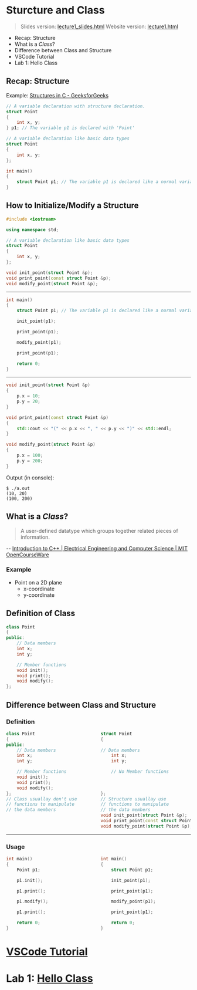 <!--
marp: true
author: Yi-Wen Hung
theme: default
headingDivider: 2
paginate: true
-->

# Sturcture and Class
> Slides version: [lecture1_slides.html](./lecture1_slides.html)
> Website version: [lecture1.html](./lecture1.html)

* Recap: Structure
* What is a *Class*?
* Difference between Class and Structure
* VSCode Tutorial
* Lab 1: Hello Class

## Recap: Structure

Example: [Structures in C - GeeksforGeeks](https://www.geeksforgeeks.org/structures-c/)

``` c++
// A variable declaration with structure declaration.
struct Point
{
    int x, y;
} p1; // The variable p1 is declared with 'Point'

// A variable declaration like basic data types
struct Point
{
    int x, y;
};

int main()
{
    struct Point p1; // The variable p1 is declared like a normal variable
}
```

## How to Initialize/Modify a Structure

``` c++
#include <iostream>

using namespace std;

// A variable declaration like basic data types
struct Point
{
    int x, y;
};

void init_point(struct Point &p);
void print_point(const struct Point &p);
void modify_point(struct Point &p);
```

---

``` c++
int main()
{
    struct Point p1; // The variable p1 is declared like a normal variable

    init_point(p1);

    print_point(p1);

    modify_point(p1);

    print_point(p1);

    return 0;
}
```

---

``` c++
void init_point(struct Point &p)
{
    p.x = 10;
    p.y = 20;
}

void print_point(const struct Point &p)
{
    std::cout << "(" << p.x << ", " << p.y << ")" << std::endl;
}

void modify_point(struct Point &p)
{
    p.x = 100;
    p.y = 200;
}
```

Output (in console):

``` console
$ ./a.out
(10, 20)
(100, 200)
```

## What is a *Class*?

> A user-defined datatype which groups together related pieces of information. 

-- [Introduction to C++ | Electrical Engineering and Computer Science | MIT OpenCourseWare](https://ocw.mit.edu/courses/electrical-engineering-and-computer-science/6-096-introduction-to-c-january-iap-2011/)

### Example

* Point on a 2D plane
  * x-coordinate
  * y-coordinate

## Definition of Class

``` c++
class Point
{
public:
    // Data members
    int x;
    int y;

    // Member functions
    void init();
    void print();
    void modify();
};
```

## Difference between Class and Structure

### Definition

``` c++
class Point                         struct Point
{                                   {
public:
    // Data members                 // Data members
    int x;                              int x;
    int y;                              int y;

    // Member functions                 // No Member functions
    void init();
    void print();
    void modify();
};                                  };
// Class usuallay don't use         // Structure usuallay use
// functions to manipulate          // functions to manipulate
// the data members                 // the data members
                                    void init_point(struct Point &p);
                                    void print_point(const struct Point &p);
                                    void modify_point(struct Point &p);
```

---

### Usage

``` c++
int main()                          int main()  
{                                   {
    Point p1;                           struct Point p1;

    p1.init();                          init_point(p1);

    p1.print();                         print_point(p1);

    p1.modify();                        modify_point(p1);

    p1.print();                         print_point(p1);

    return 0;                           return 0;
}                                   }
```

# [VSCode Tutorial](../vscode_tutorial/lab_1_vscode_315.html)

# Lab 1: [Hello Class](./lab/lab1.html)
